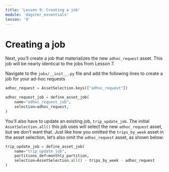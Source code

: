 ```yaml
---
title: 'Lesson 9: Creating a job'
module: 'dagster_essentials'
lesson: '9'
---
```


# Creating a job

Next, you’ll create a job that materializes the new `adhoc_request` asset. This job will be nearly identical to the jobs from Lesson 7.

Navigate to the `jobs/__init__.py` file and add the following lines to create a job for your ad-hoc requests

```python
adhoc_request = AssetSelection.keys(["adhoc_request"])

adhoc_request_job = define_asset_job(
    name="adhoc_request_job",
    selection=adhoc_request,
)
```

You’ll also have to update an existing job, `trip_update_job`. The initial `AssetSelection.all()` this job uses will select the new `adhoc_request` asset, but we don’t want that. Just like how you omitted the `trips_by_week` asset in the asset selection, let’s also omit the `adhoc_request` asset, as shown below:

```python
trip_update_job = define_asset_job(
    name="trip_update_job",
    partitions_def=monthly_partition,
    selection=AssetSelection.all() - trips_by_week - adhoc_request
)
```
